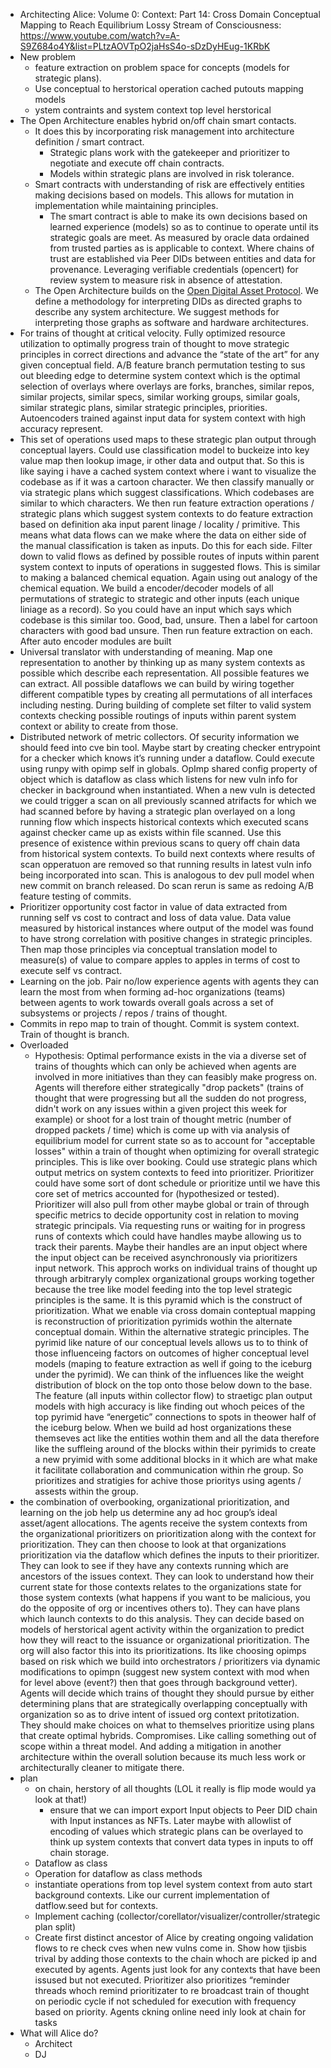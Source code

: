 - Architecting Alice: Volume 0: Context: Part 14: Cross Domain Conceptual Mapping to Reach Equilibrium Lossy Stream of Consciousness: https://www.youtube.com/watch?v=A-S9Z684o4Y&list=PLtzAOVTpO2jaHsS4o-sDzDyHEug-1KRbK
- New problem
  - feature extraction on problem space for concepts (models for strategic plans).
  - Use conceptual to herstorical operation cached putouts mapping models
  - ystem contraints and system context top level herstorical 
- The Open Architecture enables hybrid on/off chain smart contacts.
  - It does this by incorporating risk management into architecture definition / smart contract.
    - Strategic plans work with the gatekeeper and prioritizer to negotiate and execute off chain contracts.
    - Models within strategic plans are involved in risk tolerance.
  - Smart contracts with understanding of risk are effectively entities making decisions based on models. This allows for mutation in implementation while maintaining principles.
    - The smart contract is able to make its own decisions based on learned experience (models) so as to continue to operate until its strategic goals are meet. As measured by oracle data ordained from trusted parties as is applicable to context. Where chains of trust are established via Peer DIDs between entities and data for provenance. Leveraging verifiable credentials (opencert) for review system to measure risk in absence of attestation.
  - The Open Architecture builds on the [Open Digital Asset Protocol](https://datatracker.ietf.org/doc/html/draft-hargreaves-odap-03). We define a methodology for interpreting DIDs as directed graphs to describe any system architecture. We suggest methods for interpreting those graphs as software and hardware architectures.
- For trains of thought at critical velocity. Fully optimized resource utilization to optimally progress train of thought to move strategic principles in correct directions and advance the “state of the art” for any given conceptual field. A/B feature branch permutation testing to sus out bleeding edge to determine system context which is the optimal selection of overlays where overlays are forks, branches, similar repos, similar projects, similar specs, similar working groups, similar goals, similar strategic plans, similar strategic principles, priorities. Autoencoders trained against input data for system context with high accuracy represent.
- This set of operations used maps to these strategic plan output through conceptual layers. Could use classification model to buckeize into key value map then lookup image, ir other data and output that. So this is like saying i have a cached system context where i want to visualize the codebase as if it was a cartoon character. We then classify manually or via strategic plans which suggest classifications. Which codebases are similar to which characters. We then run feature extraction operations / strategic plans which suggest system contexts to do feature extraction based on definition aka input parent linage / locality / primitive. This means what data flows can we make where the data on either side of the manual classification is taken as inputs. Do this for each side. Filter down to valid flows as defined by possible routes of inputs within parent system context to inputs of operations in suggested flows. This is similar to making a balanced chemical equation. Again using out analogy of the chemical equation. We build a encoder/decoder models of all permutations of strategic to strategic and other inputs (each unique liniage as a record). So you could have an input which says which codebase is this similar too. Good, bad, unsure. Then a label for cartoon characters with good bad unsure. Then run feature extraction on each. After auto encoder modules are built
- Universal translator with understanding of meaning. Map one representation to another by thinking up as many system contexts as possible which describe each representation. All possible features we can extract. All possible dataflows we can build by wiring together different compatible types by creating all permutations of all interfaces including nesting. During building of complete set filter to valid system contexts checking possible routings of inputs within parent system context or ability to create from those.
- Distributed network of metric collectors. Of security information we should feed into cve bin tool. Maybe start by creating checker entrypoint for a checker which knows it’s running under a dataflow. Could execute using runpy with opimp self in globals. OpImp shared config property of object which is dataflow as class which listens for new vuln info for checker in background when instantiated. When a new vuln is detected we could trigger a scan on all previously scanned atrifacts for which we had scanned before by having a strategic plan overlayed on a long running flow which inspects historical contexts which executed scans against checker came up as exists within file scanned. Use this presence of existence within previous scans to query off chain data from historical system contexts. To build next contexts where results of scan opperatuon are removed so that running results in latest vuln info being incorporated into scan. This is analogous to dev pull model when new commit on branch released. Do scan rerun is same as redoing A/B feature testing of commits.
- Prioritizer opportunity cost factor in value of data extracted from running self vs cost to contract and loss of data value. Data value measured by historical instances where output of the model was found to have strong correlation with positive changes in strategic principles. Then map those principles via conceptual translation model to measure(s) of value to compare apples to apples in terms of cost to execute self vs contract.
- Learning on the job. Pair no/low experience agents with agents they can learn the most from when forming ad-hoc organizations (teams) between agents to work towards overall goals across a set of subsystems or projects / repos / trains of thought.
- Commits in repo map to train of thought. Commit is system context. Train of thought is branch.
- Overloaded
  - Hypothesis: Optimal performance exists in the via a diverse set of trains of thoughts which can only be achieved when agents are involved in more initiatives than they can feasibly make progress on. Agents will therefore either strategically "drop packets" (trains of thought that were progressing but all the sudden do not progress, didn't work on any issues within a given project this week for example) or shoot for a lost train of thought metric (number of dropped packets / time) which is come up with via analysis of equilibrium model for current state so as to account for "acceptable losses" within a train of thought when optimizing for overall strategic principles. This is like over booking. Could use strategic plans which output metrics on system contexts to feed into prioritizer. Prioritizer could have some sort of dont schedule or prioritize until we have this core set of metrics accounted for (hypothesized or tested). Prioritizer will also pull from other maybe global or train of through specific metrics to decide opportunity cost in relation to moving strategic principals. Via requesting runs or waiting for in progress runs of contexts which could have handles maybe allowing us to track their parents. Maybe their handles are an input object where the input object can be received asynchronously via prioritizers input network. This approch works on individual trains of thought up through arbitraryly complex organizational groups working together because the tree like model feeding into the top level strategic principles is the same. It is this pyramid which is the construct of prioritization. What we enable via cross domain conteptual mapping is reconstruction of prioritization pyrimids wothin the alternate conceptual domain. Within the alternative strategic principles. The pyrimid like nature of our conceptual levels allows us to to think of those influenceing factors on outcomes of higher conceptual level models (maping to feature extraction as well if going to the iceburg under the pyrimid). We can think of the influences like the weight distribution of block on the top onto those below down to the base. The feature (all inputs within collector flow) to straetigc plan output models with high accuracy is like finding out whoch peices of the top pyrimid have “energetic” connections to spots in theower half of the iceburg below. When we build ad host organizations these themseves act like the entities wothin them and all the data therefore like the suffleing around of the blocks within their pyrimids to create a new pryimid with some additional blocks in it which are what make it facilitate collaboration and communication within rhe group. So prioritizes and stratigies for achive those prioritys using agents / assests within the group.
- the combination of overbooking, organizational prioritization, and learning on the job help us determine any ad hoc group’s ideal asset/agent allocations. The agents receive the system contexts from the organizational prioritizers on prioritization along with the context for prioritization. They can then choose to look at that organizations prioritization via the dataflow which defines the inputs to their prioritizer. They can look to see if they have any contexts running which are ancestors of the issues context. They can look to understand how their current state for those contexts relates to the organizations state for those system contexts (what happens if you want to be malicious, you do the opposite of org or incentives others to). They can have plans which launch contexts to do this analysis. They can decide based on models of herstorical agent activity within the organization to predict how they will react to the issuance or organizational prioritization. The org will also factor this into its prioritizations. Its like choosing opimps based on risk which we build into orchestrators / prioritizers via dynamic modifications to opimpn (suggest new system context with mod when for level above (event?) then that goes through background vetter). Agents will decide which trains of thought they should pursue by either determining plans that are strategically overlapping conceptually with organization so as to drive intent of issued org context pritotization. They should make choices on what to themselves prioritize using plans that create optimal hybrids. Compromises. Like calling something out of scope within a threat model. And adding a mitigation in another architecture within the overall solution because its much less work or architecturally cleaner to mitigate there. 
- plan
  - on chain, herstory of all thoughts (LOL it really is flip mode would ya look at that!)
    - ensure that we can import export Input objects to Peer DID chain with Input instances as NFTs. Later maybe with allowlist of encoding of values which strategic plans can be overlayed to think up system contexts that convert data types in inputs to off chain storage.
  - Dataflow as class
  - Operation for dataflow as class methods
  - instantiate operations from top level system context from auto start background contexts. Like our current implementation of datflow.seed but for contexts.
  - Implement caching (collector/corellator/visualizer/controller/strategic plan split) 
  - Create first distinct ancestor of Alice by creating ongoing validation flows to re check cves when new vulns come in. Show how tjisbis trival by adding those contexts to the chain whoch are picked ip and executed by agents. Agents just look for any contexts that have been issused but not executed. Prioritizer also prioritizes “reminder threads whoch remind prioritizater to re broadcast train of thought on periodic cycle if not scheduled for execution with frequency based on priority. Agents ckning online need inly look at chain for tasks
- What will Alice do?
  - Architect
  - DJ
  
